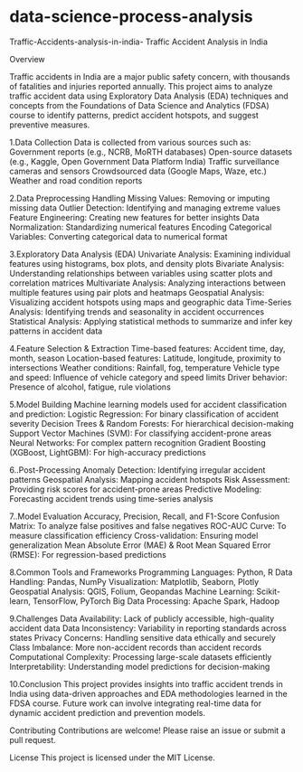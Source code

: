 # data-science-process-analysis
Traffic-Accidents-analysis-in-india-
Traffic Accident Analysis in India

Overview

Traffic accidents in India are a major public safety concern, with thousands of fatalities and injuries reported annually. This project aims to analyze traffic accident data using Exploratory Data Analysis (EDA) techniques and concepts from the Foundations of Data Science and Analytics (FDSA) course to identify patterns, predict accident hotspots, and suggest preventive measures.

1.Data Collection
Data is collected from various sources such as: Government reports (e.g., NCRB, MoRTH databases) Open-source datasets (e.g., Kaggle, Open Government Data Platform India) Traffic surveillance cameras and sensors Crowdsourced data (Google Maps, Waze, etc.) Weather and road condition reports

2.Data Preprocessing
Handling Missing Values: Removing or imputing missing data Outlier Detection: Identifying and managing extreme values Feature Engineering: Creating new features for better insights Data Normalization: Standardizing numerical features Encoding Categorical Variables: Converting categorical data to numerical format

3.Exploratory Data Analysis (EDA)
Univariate Analysis: Examining individual features using histograms, box plots, and density plots Bivariate Analysis: Understanding relationships between variables using scatter plots and correlation matrices Multivariate Analysis: Analyzing interactions between multiple features using pair plots and heatmaps Geospatial Analysis: Visualizing accident hotspots using maps and geographic data Time-Series Analysis: Identifying trends and seasonality in accident occurrences Statistical Analysis: Applying statistical methods to summarize and infer key patterns in accident data

4.Feature Selection & Extraction
Time-based features: Accident time, day, month, season Location-based features: Latitude, longitude, proximity to intersections Weather conditions: Rainfall, fog, temperature Vehicle type and speed: Influence of vehicle category and speed limits Driver behavior: Presence of alcohol, fatigue, rule violations

5.Model Building
Machine learning models used for accident classification and prediction: Logistic Regression: For binary classification of accident severity Decision Trees & Random Forests: For hierarchical decision-making Support Vector Machines (SVM): For classifying accident-prone areas Neural Networks: For complex pattern recognition Gradient Boosting (XGBoost, LightGBM): For high-accuracy predictions

6..Post-Processing
Anomaly Detection: Identifying irregular accident patterns Geospatial Analysis: Mapping accident hotspots Risk Assessment: Providing risk scores for accident-prone areas Predictive Modeling: Forecasting accident trends using time-series analysis

7..Model Evaluation
Accuracy, Precision, Recall, and F1-Score Confusion Matrix: To analyze false positives and false negatives ROC-AUC Curve: To measure classification efficiency Cross-validation: Ensuring model generalization Mean Absolute Error (MAE) & Root Mean Squared Error (RMSE): For regression-based predictions

8.Common Tools and Frameworks
Programming Languages: Python, R Data Handling: Pandas, NumPy Visualization: Matplotlib, Seaborn, Plotly Geospatial Analysis: QGIS, Folium, Geopandas Machine Learning: Scikit-learn, TensorFlow, PyTorch Big Data Processing: Apache Spark, Hadoop

9.Challenges
Data Availability: Lack of publicly accessible, high-quality accident data Data Inconsistency: Variability in reporting standards across states Privacy Concerns: Handling sensitive data ethically and securely Class Imbalance: More non-accident records than accident records Computational Complexity: Processing large-scale datasets efficiently Interpretability: Understanding model predictions for decision-making

10.Conclusion
This project provides insights into traffic accident trends in India using data-driven approaches and EDA methodologies learned in the FDSA course. Future work can involve integrating real-time data for dynamic accident prediction and prevention models.

Contributing
Contributions are welcome! Please raise an issue or submit a pull request.

License
This project is licensed under the MIT License.
